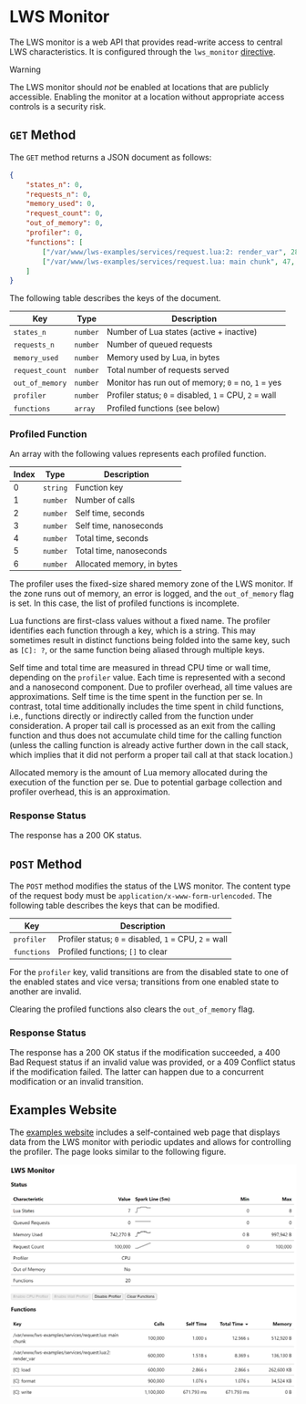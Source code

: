 # LWS Monitor

The LWS monitor is a web API that provides read-write access to central LWS characteristics. It
is configured through the `lws_monitor` [directive](Directives.md).

> [!WARNING]
> The LWS monitor should *not* be enabled at locations that are publicly accessible. Enabling
> the monitor at a location without appropriate access controls is a security risk.


## `GET` Method

The `GET` method returns a JSON document as follows:

```json
{
	"states_n": 0,
	"requests_n": 0,
	"memory_used": 0,
	"request_count": 0,
	"out_of_memory": 0,
	"profiler": 0,
	"functions": [
		["/var/www/lws-examples/services/request.lua:2: render_var", 282, 0, 774532, 0, 4464414, 15980],
		["/var/www/lws-examples/services/request.lua: main chunk", 47, 0, 1186461, 0, 11546675, 1880]
	]
}
```

The following table describes the keys of the document.

| Key | Type | Description |
| --- | --- | --- |
| `states_n` | `number` | Number of Lua states (active + inactive) |
| `requests_n` | `number` | Number of queued requests |
| `memory_used` | `number` | Memory used by Lua, in bytes |
| `request_count` | `number` | Total number of requests served |
| `out_of_memory` | `number` | Monitor has run out of memory; `0` = no, `1` = yes |
| `profiler` | `number` | Profiler status; `0` = disabled, `1` = CPU, `2` = wall |
| `functions` | `array` | Profiled functions (see below) |

### Profiled Function

An array with the following values represents each profiled function.

| Index | Type | Description |
| --- | --- | --- |
| 0 | `string` | Function key |
| 1 | `number` | Number of calls |
| 2 | `number` | Self time, seconds |
| 3 | `number` | Self time, nanoseconds |
| 4 | `number` | Total time, seconds |
| 5 | `number` | Total time, nanoseconds |
| 6 | `number` | Allocated memory, in bytes |

The profiler uses the fixed-size shared memory zone of the LWS monitor. If the zone runs out of
memory, an error is logged, and the `out_of_memory` flag is set. In this case, the list of
profiled functions is incomplete.

Lua functions are first-class values without a fixed name. The profiler identifies each function
through a key, which is a string. This may sometimes result in distinct functions being folded
into the same key, such as `[C]: ?`, or the same function being aliased through multiple keys.

Self time and total time are measured in thread CPU time or wall time, depending on the
`profiler` value. Each time is represented with a second and a nanosecond component. Due to
profiler overhead, all time values are approximations. Self time is the time spent in the function
per se. In contrast, total time additionally includes the time spent in child functions, i.e.,
functions directly or indirectly called from the function under consideration. A proper tail call
is processed as an exit from the calling function and thus does not accumulate child time for the
calling function (unless the calling function is already active further down in the call stack,
which implies that it did not perform a proper tail call at that stack location.)

Allocated memory is the amount of Lua memory allocated during the execution of the function per
se. Due to potential garbage collection and profiler overhead, this is an approximation.

### Response Status

The response has a 200 OK status.


## `POST` Method

The `POST` method modifies the status of the LWS monitor. The content type of the request body
must be `application/x-www-form-urlencoded`. The following table describes the keys that can be
modified.

| Key | Description |
| --- | --- |
| `profiler` | Profiler status; `0` = disabled, `1` = CPU, `2` = wall |
| `functions` | Profiled functions; `[]` to clear |

For the `profiler` key, valid transitions are from the disabled state to one of the enabled
states and vice versa; transitions from one enabled state to another are invalid.

Clearing the profiled functions also clears the `out_of_memory` flag.


### Response Status

The response has a 200 OK status if the modification succeeded, a 400 Bad Request status if an
invalid value was provided, or a 409 Conflict status if the modification failed. The latter can
happen due to a concurrent modification or an invalid transition.


## Examples Website

The [examples website](GettingStarted.md) includes a self-contained web page that displays data
from the LWS monitor with periodic updates and allows for controlling the profiler. The page
looks similar to the following figure.

![Monitor web page](images/Monitor.png)
